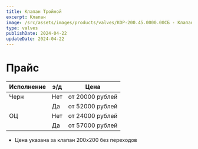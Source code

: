 ```yaml
---
title: Клапан Тройной
excerpt: Клапан
image: /src/assets/images/products/valves/КОР-200.45.0000.00СБ - Клапан одинарный.jpg
type: valves
publishDate: 2024-04-22
updateDate: 2024-04-22
---
```


# Прайс

| Исполнение | э/д | Цена            |
| ---------- | --- | --------------- |
| Черн       | Нет | от 20000 рублей |
|            | Да  | от 52000 рублей |
| ОЦ         | Нет | от 24000 рублей |
|            | Да  | от 57000 рублей |

- Цена указана за клапан 200х200 без переходов
